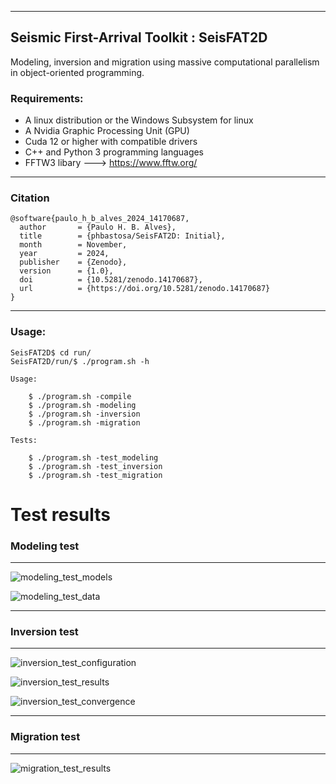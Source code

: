 ___

## Seismic First-Arrival Toolkit : SeisFAT2D

Modeling, inversion and migration using massive computational parallelism in object-oriented programming.

### Requirements:

- A linux distribution or the Windows Subsystem for linux
- A Nvidia Graphic Processing Unit (GPU)
- Cuda 12 or higher with compatible drivers
- C++ and Python 3 programming languages
- FFTW3 libary ---> https://www.fftw.org/
____
### Citation

```console
@software{paulo_h_b_alves_2024_14170687,
  author       = {Paulo H. B. Alves},
  title        = {phbastosa/SeisFAT2D: Initial},
  month        = November,
  year         = 2024,
  publisher    = {Zenodo},
  version      = {1.0},
  doi          = {10.5281/zenodo.14170687},
  url          = {https://doi.org/10.5281/zenodo.14170687}
}
```
____
### Usage:

```console
SeisFAT2D$ cd run/
SeisFAT2D/run/$ ./program.sh -h

Usage:

    $ ./program.sh -compile              
    $ ./program.sh -modeling                      
    $ ./program.sh -inversion           
    $ ./program.sh -migration           

Tests:

    $ ./program.sh -test_modeling                 
    $ ./program.sh -test_inversion      
    $ ./program.sh -test_migration      
```

# Test results

### Modeling test
___

![modeling_test_models](https://github.com/user-attachments/assets/28a8ba3e-b844-4617-b6a7-c0f7faa20a90)

![modeling_test_data](https://github.com/user-attachments/assets/1fbdbbe0-4a7a-48ee-9540-fced501ed6e2)

___
### Inversion test
___

![inversion_test_configuration](https://github.com/user-attachments/assets/e5f4e736-5d92-4010-8fa5-f007aabec6fa)

![inversion_test_results](https://github.com/user-attachments/assets/a420a288-e7dd-4b19-a291-6026423b7cf4)

![inversion_test_convergence](https://github.com/user-attachments/assets/c27ee1ca-ecb8-45a1-b3cc-68f3f1c40ba9)
___
### Migration test
___

![migration_test_results](https://github.com/user-attachments/assets/c62ac4e1-c4b8-423a-8872-8b46273b32ab)
